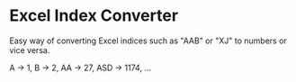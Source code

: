 # Excel Index Converter

Easy way of converting Excel indices such as "AAB" or "XJ" to numbers or vice versa.

A -> 1,
B -> 2,
AA -> 27,
ASD -> 1174,
...
